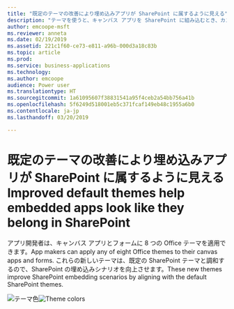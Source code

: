 ```yaml
---
title: "既定のテーマの改善により埋め込みアプリが SharePoint に属するように見える"
description: "テーマを使うと、キャンバス アプリを SharePoint に組み込むとき、カスタマイズされたフォームでも Web パーツでも、外観が非常にマッチします。"
author: emcoope-msft
ms.reviewer: anneta
ms.date: 02/19/2019
ms.assetid: 221c1f60-ce73-e811-a96b-000d3a18c83b
ms.topic: article
ms.prod: 
ms.service: business-applications
ms.technology: 
ms.author: emcoope
audience: Power user
ms.translationtype: HT
ms.sourcegitcommit: 1a61095607f38831541a95f4ceb2a54bb756a41b
ms.openlocfilehash: 5f6249d518001eb5c371fcaf149eb48c1955a6b0
ms.contentlocale: ja-jp
ms.lasthandoff: 03/20/2019

---
```

# <a name="improved-default-themes-help-embedded-apps-look-like-they-belong-in-sharepoint"></a><span data-ttu-id="968c1-103">既定のテーマの改善により埋め込みアプリが SharePoint に属するように見える</span><span class="sxs-lookup"><span data-stu-id="968c1-103">Improved default themes help embedded apps look like they belong in SharePoint</span></span>




<span data-ttu-id="968c1-104">アプリ開発者は、キャンバス アプリとフォームに 8 つの Office テーマを適用できます。</span><span class="sxs-lookup"><span data-stu-id="968c1-104">App makers can apply any of eight Office themes to their canvas apps and forms.</span></span> <span data-ttu-id="968c1-105">これらの新しいテーマは、既定の SharePoint テーマと調和するので、SharePoint の埋め込みシナリオを向上させます。</span><span class="sxs-lookup"><span data-stu-id="968c1-105">These new themes improve SharePoint embedding scenarios by aligning with the default SharePoint themes.</span></span>

<span data-ttu-id="968c1-106">![テーマ色](media/ThemeColors.jpg  "テーマ色")</span><span class="sxs-lookup"><span data-stu-id="968c1-106">![Theme colors](media/ThemeColors.jpg  "Theme colors")</span></span>
